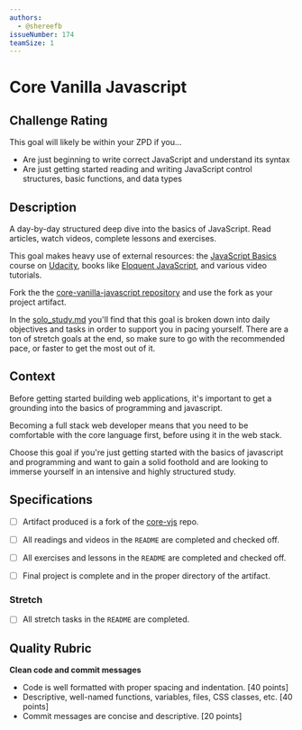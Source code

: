 ```yaml
---
authors:
  - @shereefb
issueNumber: 174
teamSize: 1
---
```


# Core Vanilla Javascript

## Challenge Rating

This goal will likely be within your ZPD if you...

- Are just beginning to write correct JavaScript and understand its syntax
- Are just getting started reading and writing JavaScript control structures, basic functions, and data types

## Description

A day-by-day structured deep dive into the basics of JavaScript. Read articles, watch videos, complete lessons and exercises.

This goal makes heavy use of external resources: the [JavaScript Basics](https://www.udacity.com/course/javascript-basics--ud804) course on [Udacity](https://www.udacity.com/), books like [Eloquent JavaScript](http://eloquentjavascript.net), and various video tutorials.

Fork the the [core-vanilla-javascript repository][core-vjs] and use the fork as your project artifact.

In the [solo_study.md][core-vjs-readme] you'll find that this goal is broken down into daily objectives and tasks in order to support you in pacing yourself. There are a ton of stretch goals at the end, so make sure to go with the recommended pace, or faster to get the most out of it.

## Context

Before getting started building web applications, it's important to get a grounding into the basics of programming and javascript.

Becoming a full stack web developer means that you need to be comfortable with the core language first, before using it in the web stack.

Choose this goal if you're just getting started with the basics of javascript and programming and want to gain a solid foothold and are looking to immerse yourself in an intensive and highly structured study.

## Specifications

- [ ] Artifact produced is a fork of the [core-vjs][core-vjs] repo.
- [ ] All readings and videos in the `README` are completed and checked off.
- [ ] All exercises and lessons in the `README` are completed and checked off.
- [ ] Final project is complete and in the proper directory of the artifact.


### Stretch

- [ ] All stretch tasks in the `README` are completed.

## Quality Rubric

**Clean code and commit messages**
- Code is well formatted with proper spacing and indentation. [40 points]
- Descriptive, well-named functions, variables, files, CSS classes, etc. [40 points]
- Commit messages are concise and descriptive. [20 points]

[core-vjs]: https://github.com/GuildCrafts/core-object-oriented-javascript
[core-vjs-readme]: https://github.com/GuildCrafts/core-object-oriented-javascript/blob/master/solo_study.md
